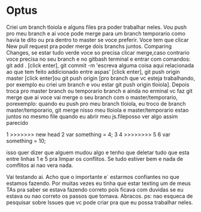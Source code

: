 # Optus

Criei um branch tloiola e alguns files pra poder trabalhar neles. Vou push pro meu branch e ai voce pode merge para um branch temporario como 
havia te dito ou pra dentro to master se voce preferir. Voce tem que clicar New pull request pra poder merge dois branchs juntos.
Comparing Changes, se estar tudo verde voce so precisa clicar merge,caso contrario voce precisa no seu branch e no gitbash terminal e entrar com comandos:
git add . [click enter], git commit -m 'escreva alguma coisa aqui relacionada ao que tem feito addicionado entre aspas' [click enter], git push origin 
master [click enter]ou git push origin [pro branch que vc esteja trabalhando, por exemplo eu criei um branch e vou estar git push origin tloiola].
Depois troca pro master branch ou temporario branch  e ainda no erminal vc faz git merge que ai voce vai merge o seu branch com o master/temporario, 
porexemplo: quando eu push pro meu branch tloiola, eu troco de branch master/temporario, git merge nisso meu tloiola e master/temporario estao juntos 
no mesmo file quando eu abrir meu js.fileposso ver algo assim parecido

1 >>>>>>> new head
2 var something = 4;
3
4 >>>>>>>>
5 
6 var something = 10;

isso quer dizer que alguem mudou algo e tenho que deletar tudo que esta entre linhas 1 e 5 pra limpar os conflitos.
Se tudo estiver bem e nada de comflitos ai nao vera nada.

Vai testando ai. Acho que o importante e` estarmos confiantes no que estamos fazendo. Por muitas vezes eu tinha que estar texting um de meus TAs 
pra saber se estava fazendo correto pois ficava com duvidas se eu estava ou nao correto os passos que tomava. Abracos.
ps: nao esqueca de pesquisar sobre Issues que vc pode criar pra que eu possa trabalhar neles. 

